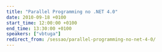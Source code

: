 ```yaml
---
title: "Parallel Programming no .NET 4.0"
date: 2010-09-18 +0100
start_time: 12:00:00 +0100
end_time: 13:30:00 +0100
speakers: ["vbtuga"]
redirect_from: /sessao/parallel-programming-no-net-4-0/
---
```

